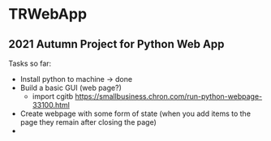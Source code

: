 # TRWebApp

## 2021 Autumn Project for Python Web App

Tasks so far:
- Install python to machine -> done
- Build a basic GUI (web page?)
    - import cgitb https://smallbusiness.chron.com/run-python-webpage-33100.html
- Create webpage with some form of state (when you add items to the page they remain after closing the page)
- 